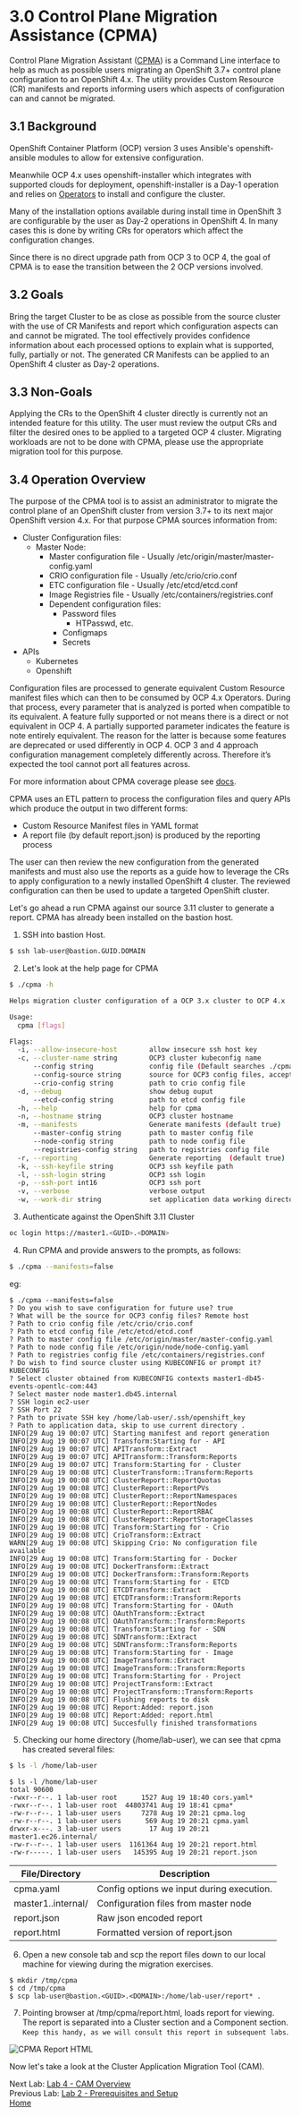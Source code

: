 # 3.0 Control Plane Migration Assistance (CPMA)

Control Plane Migration Assistant ([CPMA](https://github.com/konveyor/cpma)) is a Command Line interface to help as much as possible users migrating an OpenShift 3.7+ control plane configuration to an OpenShift 4.x. The utility provides Custom Resource (CR) manifests and reports informing users which aspects of configuration can and cannot be migrated.

## 3.1 Background

OpenShift Container Platform (OCP) version 3 uses Ansible's openshift-ansible modules to allow for extensive configuration.

Meanwhile OCP 4.x uses openshift-installer which integrates with supported clouds for deployment, openshift-installer is a Day-1 operation and relies on [Operators](https://www.openshift.com/learn/topics/operators) to install and configure the cluster.

Many of the installation options available during install time in OpenShift 3 are configurable by the user as Day-2 operations in OpenShift 4.
In many cases this is done by writing CRs for operators which affect the configuration changes.

Since there is no direct upgrade path from OCP 3 to OCP 4, the goal of CPMA is to ease the transition between the 2 OCP versions involved.

## 3.2 Goals

Bring the target Cluster to be as close as possible from the source cluster with the use of CR Manifests and report which configuration aspects can and cannot be migrated.
The tool effectively provides confidence information about each processed options to explain what is supported, fully, partially or not.
The generated CR Manifests can be applied to an OpenShift 4 cluster as Day-2 operations.

## 3.3 Non-Goals

Applying the CRs to the OpenShift 4 cluster directly is currently not an intended feature for this utility.
The user must review the output CRs and filter the desired ones to be applied to a targeted OCP 4 cluster.
Migrating workloads are not to be done with CPMA, please use the appropriate migration tool for this purpose.

## 3.4 Operation Overview

The purpose of the CPMA tool is to assist an administrator to migrate the control plane of an OpenShift cluster from version 3.7+ to its next major OpenShift version 4.x.
For that purpose CPMA sources information from:
- Cluster Configuration files:
  - Master Node:
    - Master configuration file - Usually /etc/origin/master/master-config.yaml
    - CRIO configuration file - Usually /etc/crio/crio.conf
    - ETC configuration file - Usually /etc/etcd/etcd.conf
    - Image Registries file - Usually /etc/containers/registries.conf
    - Dependent configuration files:
      - Password files
        - HTPasswd, etc.
      - Configmaps
      - Secrets
- APIs
  - Kubernetes
  - Openshift

Configuration files are processed to generate equivalent Custom Resource manifest files which can then to be consumed by OCP 4.x Operators.
During that process, every parameter that is analyzed is ported when compatible to its equivalent.
A feature fully supported or not means there is a direct or not equivalent in OCP 4.
A partially supported parameter indicates the feature is note entirely equivalent.
The reason for the latter is because some features are deprecated or used differently in OCP 4.
OCP 3 and 4 approach configuration management completely differently across.
Therefore it’s expected the tool cannot port all features across.

For more information about CPMA coverage please see [docs](./docs).

CPMA uses an ETL pattern to process the configuration files and query APIs which produce the output in two different forms:
- Custom Resource Manifest files in YAML format
- A report file (by default report.json) is produced by the reporting process

The user can then review the new configuration from the generated manifests and must also use the reports as a guide how to leverage the CRs to apply configuration to a newly installed OpenShift 4 cluster. The reviewed configuration can then be used to update a targeted OpenShift cluster.

Let's go ahead a run CPMA against our source 3.11 cluster to generate a report.  CPMA has already been installed on the bastion host.

1. SSH into bastion Host.
```bash
$ ssh lab-user@bastion.GUID.DOMAIN
```

2. Let's look at the help page for CPMA
```bash
$ ./cpma -h
```

```bash
Helps migration cluster configuration of a OCP 3.x cluster to OCP 4.x

Usage:
  cpma [flags]

Flags:
  -i, --allow-insecure-host        allow insecure ssh host key
  -c, --cluster-name string        OCP3 cluster kubeconfig name
      --config string              config file (Default searches ./cpma.yaml, $HOME/cpma.yml)
      --config-source string       source for OCP3 config files, accepted values: remote or local
      --crio-config string         path to crio config file
  -d, --debug                      show debug ouput
      --etcd-config string         path to etcd config file
  -h, --help                       help for cpma
  -n, --hostname string            OCP3 cluster hostname
  -m, --manifests                  Generate manifests (default true)
      --master-config string       path to master config file
      --node-config string         path to node config file
      --registries-config string   path to registries config file
  -r, --reporting                  Generate reporting  (default true)
  -k, --ssh-keyfile string         OCP3 ssh keyfile path
  -l, --ssh-login string           OCP3 ssh login
  -p, --ssh-port int16             OCP3 ssh port
  -v, --verbose                    verbose output
  -w, --work-dir string            set application data working directory (Default ".")
```

3. Authenticate against the OpenShift 3.11 Cluster
```bash
oc login https://master1.<GUID>.<DOMAIN>
```

4. Run CPMA and provide answers to the prompts, as follows:
```bash
$ ./cpma --manifests=false
```

eg:

```
$ ./cpma --manifests=false
? Do you wish to save configuration for future use? true
? What will be the source for OCP3 config files? Remote host
? Path to crio config file /etc/crio/crio.conf
? Path to etcd config file /etc/etcd/etcd.conf
? Path to master config file /etc/origin/master/master-config.yaml
? Path to node config file /etc/origin/node/node-config.yaml
? Path to registries config file /etc/containers/registries.conf
? Do wish to find source cluster using KUBECONFIG or prompt it? KUBECONFIG
? Select cluster obtained from KUBECONFIG contexts master1-db45-events-opentlc-com:443
? Select master node master1.db45.internal
? SSH login ec2-user
? SSH Port 22
? Path to private SSH key /home/lab-user/.ssh/openshift_key
? Path to application data, skip to use current directory .
INFO[29 Aug 19 00:07 UTC] Starting manifest and report generation      
INFO[29 Aug 19 00:07 UTC] Transform:Starting for - API                 
INFO[29 Aug 19 00:07 UTC] APITransform::Extract                        
INFO[29 Aug 19 00:07 UTC] APITransform::Transform:Reports              
INFO[29 Aug 19 00:07 UTC] Transform:Starting for - Cluster             
INFO[29 Aug 19 00:08 UTC] ClusterTransform::Transform:Reports          
INFO[29 Aug 19 00:08 UTC] ClusterReport::ReportQuotas                  
INFO[29 Aug 19 00:08 UTC] ClusterReport::ReportPVs                     
INFO[29 Aug 19 00:08 UTC] ClusterReport::ReportNamespaces              
INFO[29 Aug 19 00:08 UTC] ClusterReport::ReportNodes                   
INFO[29 Aug 19 00:08 UTC] ClusterReport::ReportRBAC                    
INFO[29 Aug 19 00:08 UTC] ClusterReport::ReportStorageClasses          
INFO[29 Aug 19 00:08 UTC] Transform:Starting for - Crio                
INFO[29 Aug 19 00:08 UTC] CrioTransform::Extract                       
WARN[29 Aug 19 00:08 UTC] Skipping Crio: No configuration file available
INFO[29 Aug 19 00:08 UTC] Transform:Starting for - Docker              
INFO[29 Aug 19 00:08 UTC] DockerTransform::Extract                     
INFO[29 Aug 19 00:08 UTC] DockerTransform::Transform:Reports           
INFO[29 Aug 19 00:08 UTC] Transform:Starting for - ETCD                
INFO[29 Aug 19 00:08 UTC] ETCDTransform::Extract                       
INFO[29 Aug 19 00:08 UTC] ETCDTransform::Transform:Reports             
INFO[29 Aug 19 00:08 UTC] Transform:Starting for - OAuth               
INFO[29 Aug 19 00:08 UTC] OAuthTransform::Extract                      
INFO[29 Aug 19 00:08 UTC] OAuthTransform::Transform:Reports            
INFO[29 Aug 19 00:08 UTC] Transform:Starting for - SDN                 
INFO[29 Aug 19 00:08 UTC] SDNTransform::Extract                        
INFO[29 Aug 19 00:08 UTC] SDNTransform::Transform:Reports              
INFO[29 Aug 19 00:08 UTC] Transform:Starting for - Image               
INFO[29 Aug 19 00:08 UTC] ImageTransform::Extract                      
INFO[29 Aug 19 00:08 UTC] ImageTransform::Transform:Reports            
INFO[29 Aug 19 00:08 UTC] Transform:Starting for - Project             
INFO[29 Aug 19 00:08 UTC] ProjectTransform::Extract                    
INFO[29 Aug 19 00:08 UTC] ProjectTransform::Transform:Reports          
INFO[29 Aug 19 00:08 UTC] Flushing reports to disk                     
INFO[29 Aug 19 00:08 UTC] Report:Added: report.json                    
INFO[29 Aug 19 00:08 UTC] Report:Added: report.html                    
INFO[29 Aug 19 00:08 UTC] Succesfully finished transformations
```

5. Checking our home directory (/home/lab-user), we can see that cpma has created several files:

```bash
$ ls -l /home/lab-user
```

```
$ ls -l /home/lab-user
total 90600
-rwxr--r--. 1 lab-user root      1527 Aug 19 18:40 cors.yaml*
-rwxr--r--. 1 lab-user root  44803741 Aug 19 18:41 cpma*
-rw-r--r--. 1 lab-user users     7278 Aug 19 20:21 cpma.log
-rw-r--r--. 1 lab-user users      569 Aug 19 20:21 cpma.yaml
drwxr-x---. 3 lab-user users       17 Aug 19 20:21 master1.ec26.internal/
-rw-r--r--. 1 lab-user users  1161364 Aug 19 20:21 report.html
-rw-r-----. 1 lab-user users   145395 Aug 19 20:21 report.json
```
| File/Directory        | Description    |
| -----------     | ----------- |
| cpma.yaml   | Config options we input during execution.      |
| master1.<GUID>.internal/| Configuration files from master node|
|report.json| Raw json encoded report |
|report.html| Formatted version of report.json|

6. Open a new console tab and scp the report files down to our local machine for viewing during the migration exercises.

```
$ mkdir /tmp/cpma
$ cd /tmp/cpma
$ scp lab-user@bastion.<GUID>.<DOMAIN>:/home/lab-user/report* .
```

7. Pointing browser at /tmp/cpma/report.html, loads report for viewing.  The report is separated into a Cluster section and a Component section.  `Keep this handy, as we will consult this report in subsequent labs`.

![CPMA Report HTML](./screenshots/lab3/cpma-report-html.png)

Now let's take a look at the Cluster Application Migration Tool (CAM).

Next Lab: [Lab 4 - CAM Overview](./4.md)<br>
Previous Lab: [Lab 2 - Prerequisites and Setup](./2.md)<br>
[Home](./README.md)
